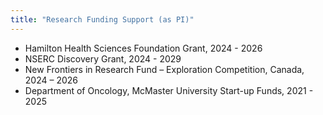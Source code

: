 ```yaml
---
title: "Research Funding Support (as PI)"
---
```


* Hamilton Health Sciences Foundation Grant, 2024 - 2026
* NSERC Discovery Grant, 2024 - 2029 
* New Frontiers in Research Fund – Exploration Competition, Canada, 2024 – 2026 
* Department of Oncology, McMaster University Start-up Funds, 2021 - 2025 
